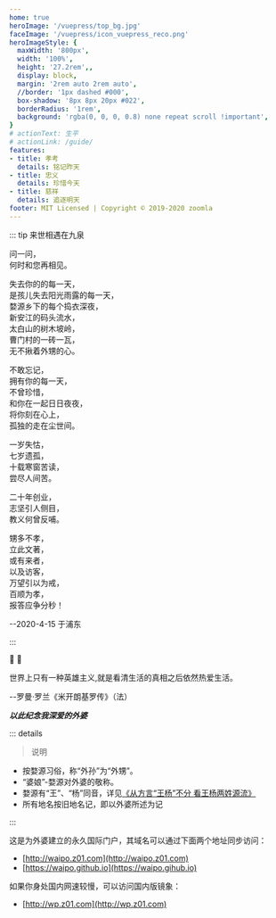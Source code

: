 ```yaml
---
home: true
heroImage: '/vuepress/top_bg.jpg'
faceImage: '/vuepress/icon_vuepress_reco.png'
heroImageStyle: {
  maxWidth: '800px',
  width: '100%',
  height: '27.2rem',,
  display: block,
  margin: '2rem auto 2rem auto',
  //border: '1px dashed #000',
  box-shadow: '8px 8px 20px #022',
  borderRadius: '1rem',
  background: 'rgba(0, 0, 0, 0.8) none repeat scroll !important',
}
# actionText: 生平
# actionLink: /guide/
features:
- title: 孝考
  details: 铭记昨天
- title: 忠义
  details: 珍惜今天
- title: 慈祥
  details: 追逐明天
footer: MIT Licensed | Copyright © 2019-2020 zoomla
---
```




::: tip 来世相遇在九泉

问一问， <br/>
何时和您再相见。<br/>

失去你的的每一天， <br/>
是孩儿失去阳光雨露的每一天， <br/>
婺源乡下的每个捣衣深夜， <br/>
新安江的码头流水， <br/>
太白山的树木坡岭， <br/>
曹门村的一砖一瓦， <br/>
无不揪着外甥的心。 <br/>

不敢忘记， <br/>
拥有你的每一天， <br/>
不曾珍惜， <br/>
和你在一起日日夜夜， <br/>
将你刻在心上， <br/>
孤独的走在尘世间。 <br/>

一岁失怙， <br/>
七岁遗孤， <br/>
十载寒窗苦读， <br/>
尝尽人间苦。 <br/>

二十年创业， <br/>
志坚引人侧目， <br/>
教义何曾反哺。 <br/>

甥多不孝， <br/>
立此文著， <br/>
或有来者， <br/>
以及访客， <br/>
万望引以为戒， <br/>
百顺为孝， <br/>
报答应争分秒！ <br/>


--2020-4-15 于浦东

:::

:tada: :100:


世界上只有一种英雄主义,就是看清生活的真相之后依然热爱生活。

--罗曼·罗兰《米开朗基罗传》（法）

***以此纪念我深爱的外婆***



::: details
> 说明

- 按婺源习俗，称“外孙”为“外甥”。
- “婆娘”-婺源对外婆的敬称。
- 婺源有“王”、“杨”同音，详见[《从方言“王杨”不分 看王杨两姓源流》](https://ziti163.com/Item/2464.aspx)
- 所有地名按旧地名记，即以外婆所述为记

:::


 这是为外婆建立的永久国际门户，其域名可以通过下面两个地址同步访问： 

- [http://waipo.z01.com](http://waipo.z01.com)
- [https://waipo.github.io](https://waipo.gihub.io)


如果你身处国内网速较慢，可以访问国内版镜象：
- [http://wp.z01.com](http://wp.z01.com)

